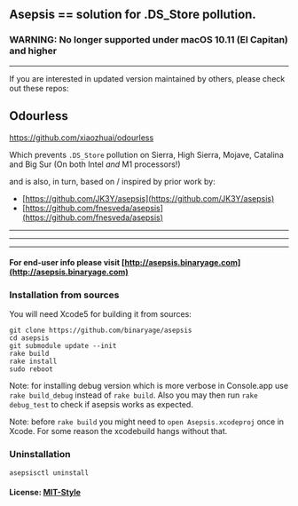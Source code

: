 ## Asepsis == solution for .DS_Store pollution.

### WARNING: No longer supported under macOS 10.11 (El Capitan) and higher

---

If you are interested in updated version maintained by others, please check out these repos:

## Odourless 
https://github.com/xiaozhuai/odourless

Which prevents `.DS_Store` pollution on Sierra, High Sierra, Mojave, Catalina and Big Sur (On both Intel _*and*_ M1 processors!)

and is also, in turn, based on / inspired by  prior work by:
* [https://github.com/JK3Y/asepsis](https://github.com/JK3Y/asepsis)
* [https://github.com/fnesveda/asepsis](https://github.com/fnesveda/asepsis)

---
---
---

#### For end-user info please visit [http://asepsis.binaryage.com](http://asepsis.binaryage.com)

### Installation from sources

You will need Xcode5 for building it from sources:

    git clone https://github.com/binaryage/asepsis
    cd asepsis
    git submodule update --init
    rake build
    rake install
    sudo reboot

Note: for installing debug version which is more verbose in Console.app use `rake build_debug` instead of `rake build`. Also you may then run `rake debug_test` to check if asepsis works as expected.

Note: before `rake build` you might need to `open Asepsis.xcodeproj` once in Xcode. For some reason the xcodebuild hangs without that.

### Uninstallation

    asepsisctl uninstall

#### License: [MIT-Style](license.txt)
